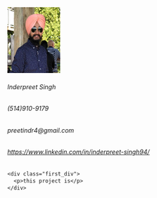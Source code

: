 <html lang="en">
  <head>
    
  </head>
  <body>
    <img src="images/photo.jpeg" alt="profile photo" width="120" height="150">
    <h6>Inderpreet Singh</h6>
    <h6>(514)910-9179</h6>
    <h6>preetindr4@gmail.com</h6>
    <h6><a href="https://www.linkedin.com/in/inderpreet-singh94/">https://www.linkedin.com/in/inderpreet-singh94/</a></h6>
    
    <div class="first_div">
      <p>this project is</p>
    </div>
    
  </body>
</html>

